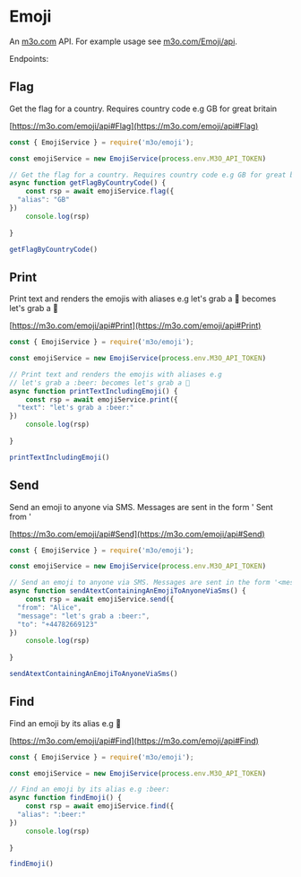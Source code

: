 # Emoji

An [m3o.com](https://m3o.com) API. For example usage see [m3o.com/Emoji/api](https://m3o.com/Emoji/api).

Endpoints:

## Flag

Get the flag for a country. Requires country code e.g GB for great britain


[https://m3o.com/emoji/api#Flag](https://m3o.com/emoji/api#Flag)

```js
const { EmojiService } = require('m3o/emoji');

const emojiService = new EmojiService(process.env.M3O_API_TOKEN)

// Get the flag for a country. Requires country code e.g GB for great britain
async function getFlagByCountryCode() {
	const rsp = await emojiService.flag({
  "alias": "GB"
})
	console.log(rsp)
	
}

getFlagByCountryCode()
```
## Print

Print text and renders the emojis with aliases e.g
let's grab a :beer: becomes let's grab a 🍺


[https://m3o.com/emoji/api#Print](https://m3o.com/emoji/api#Print)

```js
const { EmojiService } = require('m3o/emoji');

const emojiService = new EmojiService(process.env.M3O_API_TOKEN)

// Print text and renders the emojis with aliases e.g
// let's grab a :beer: becomes let's grab a 🍺
async function printTextIncludingEmoji() {
	const rsp = await emojiService.print({
  "text": "let's grab a :beer:"
})
	console.log(rsp)
	
}

printTextIncludingEmoji()
```
## Send

Send an emoji to anyone via SMS. Messages are sent in the form '<message> Sent from <from>'


[https://m3o.com/emoji/api#Send](https://m3o.com/emoji/api#Send)

```js
const { EmojiService } = require('m3o/emoji');

const emojiService = new EmojiService(process.env.M3O_API_TOKEN)

// Send an emoji to anyone via SMS. Messages are sent in the form '<message> Sent from <from>'
async function sendAtextContainingAnEmojiToAnyoneViaSms() {
	const rsp = await emojiService.send({
  "from": "Alice",
  "message": "let's grab a :beer:",
  "to": "+44782669123"
})
	console.log(rsp)
	
}

sendAtextContainingAnEmojiToAnyoneViaSms()
```
## Find

Find an emoji by its alias e.g :beer:


[https://m3o.com/emoji/api#Find](https://m3o.com/emoji/api#Find)

```js
const { EmojiService } = require('m3o/emoji');

const emojiService = new EmojiService(process.env.M3O_API_TOKEN)

// Find an emoji by its alias e.g :beer:
async function findEmoji() {
	const rsp = await emojiService.find({
  "alias": ":beer:"
})
	console.log(rsp)
	
}

findEmoji()
```
